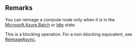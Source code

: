 ## Remarks  
 You can reimage a compute node only when it is in the [Microsoft.Azure.Batch](assetId:///N:Microsoft.Azure.Batch?qualifyHint=False&autoUpgrade=True) or [Idle](assetId:///T:Microsoft.Azure.Batch.Common.ComputeNodeState?qualifyHint=False&autoUpgrade=True) state.  
  
 This is a blocking operation. For a non-blocking equivalent, see [ReimageAsync](assetId:///M:Microsoft.Azure.Batch.PoolOperations.ReimageAsync(System.String,System.String,System.Nullable{Microsoft.Azure.Batch.Common.ComputeNodeReimageOption},System.Collections.Generic.IEnumerable{Microsoft.Azure.Batch.BatchClientBehavior},System.Threading.CancellationToken)?qualifyHint=False&autoUpgrade=True).